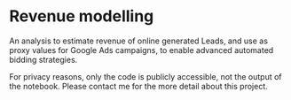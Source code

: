 # Revenue modelling

An analysis to estimate revenue of online generated Leads, and use as proxy values for Google Ads campaigns, to enable advanced automated bidding strategies.

For privacy reasons, only the code is publicly accessible, not the output of the notebook. Please contact me for the more detail about this project.
